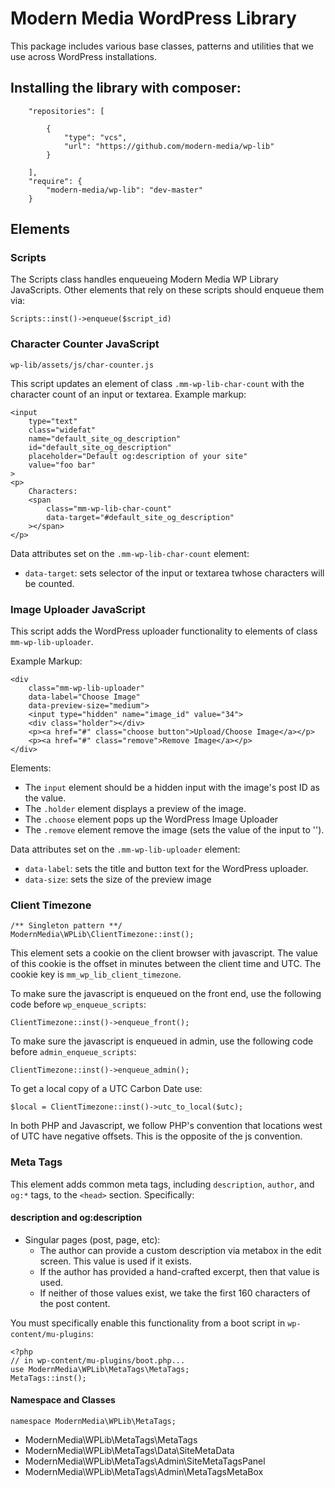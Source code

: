 # Modern Media WordPress Library

This package includes various base classes, patterns and utilities that we use across WordPress installations.

## Installing the library with composer:

```
	"repositories": [
		
		{
			"type": "vcs",
			"url": "https://github.com/modern-media/wp-lib"
		}

	],
	"require": {
		"modern-media/wp-lib": "dev-master"
	}
```

## Elements

### Scripts

The Scripts class handles enqueueing Modern Media WP Library JavaScripts. Other elements that rely  on these scripts should enqueue them via:  

    Scripts::inst()->enqueue($script_id)

### Character Counter JavaScript

    wp-lib/assets/js/char-counter.js
    
This script updates an element of class `.mm-wp-lib-char-count` with the character count of an input or textarea. Example markup:

    <input
		type="text"
		class="widefat"
		name="default_site_og_description"
		id="default_site_og_description"
		placeholder="Default og:description of your site"
		value="foo bar"
	>
	<p>
	    Characters: 
	    <span 
	        class="mm-wp-lib-char-count" 
	        data-target="#default_site_og_description"
	    ></span>
	</p>

Data attributes set on the `.mm-wp-lib-char-count` element:  
 * 	`data-target`: sets selector of the input or textarea twhose characters will be counted.

### Image Uploader JavaScript

This script adds the WordPress uploader functionality to elements of class `mm-wp-lib-uploader`.
 
Example Markup:

    <div 
        class="mm-wp-lib-uploader" 
        data-label="Choose Image" 
        data-preview-size="medium">
        <input type="hidden" name="image_id" value="34">
	    <div class="holder"></div>
	    <p><a href="#" class="choose button">Upload/Choose Image</a></p>
	    <p><a href="#" class="remove">Remove Image</a></p>
    </div>

Elements:
 
 * The `input` element should be a hidden input with the image's post ID as the value.
 * The `.holder` element displays a preview of the image.
 * The `.choose` element pops up the WordPress Image Uploader
 * The `.remove` element remove the image (sets the value of the input to '').


Data attributes set on the `.mm-wp-lib-uploader` element:  
 * 	`data-label`: sets the title and button text for the WordPress uploader.  
 * 	`data-size`: sets the size of the preview image	
### Client Timezone 

    /** Singleton pattern **/
    ModernMedia\WPLib\ClientTimezone::inst();

This element sets a cookie on the client browser with javascript. The value of this cookie is the offset in minutes between the client time and UTC. The cookie key is `mm_wp_lib_client_timezone`. 

To make sure the javascript is enqueued on the front end, use the following code before `wp_enqueue_scripts`:

    ClientTimezone::inst()->enqueue_front();

To make sure the javascript is enqueued in admin, use the following code before `admin_enqueue_scripts`:

    ClientTimezone::inst()->enqueue_admin();
    
To get a local copy of a UTC Carbon Date use:

    $local = ClientTimezone::inst()->utc_to_local($utc);
    
In both PHP and Javascript, we follow PHP's convention that locations west of UTC have negative offsets. This is the opposite of the js convention.



### Meta Tags


This element adds common meta tags, including `description`, `author`, and `og:*` tags, to the `<head>` section. Specifically:

#### description and og:description

- Singular pages (post, page, etc):
	- The author can provide a custom description via metabox in the edit screen. This value is used if it exists.
	- If the author has provided a hand-crafted excerpt, then that value is used.
	- If neither of those values exist, we take the first 160 characters of the post content.
	

You must specifically enable this functionality from a boot script in `wp-content/mu-plugins`:

```
<?php
// in wp-content/mu-plugins/boot.php...
use ModernMedia\WPLib\MetaTags\MetaTags;
MetaTags::inst();
```

#### Namespace and Classes

```
namespace ModernMedia\WPLib\MetaTags;
```

- ModernMedia\WPLib\MetaTags\MetaTags
- ModernMedia\WPLib\MetaTags\Data\SiteMetaData
- ModernMedia\WPLib\MetaTags\Admin\SiteMetaTagsPanel
- ModernMedia\WPLib\MetaTags\Admin\MetaTagsMetaBox








